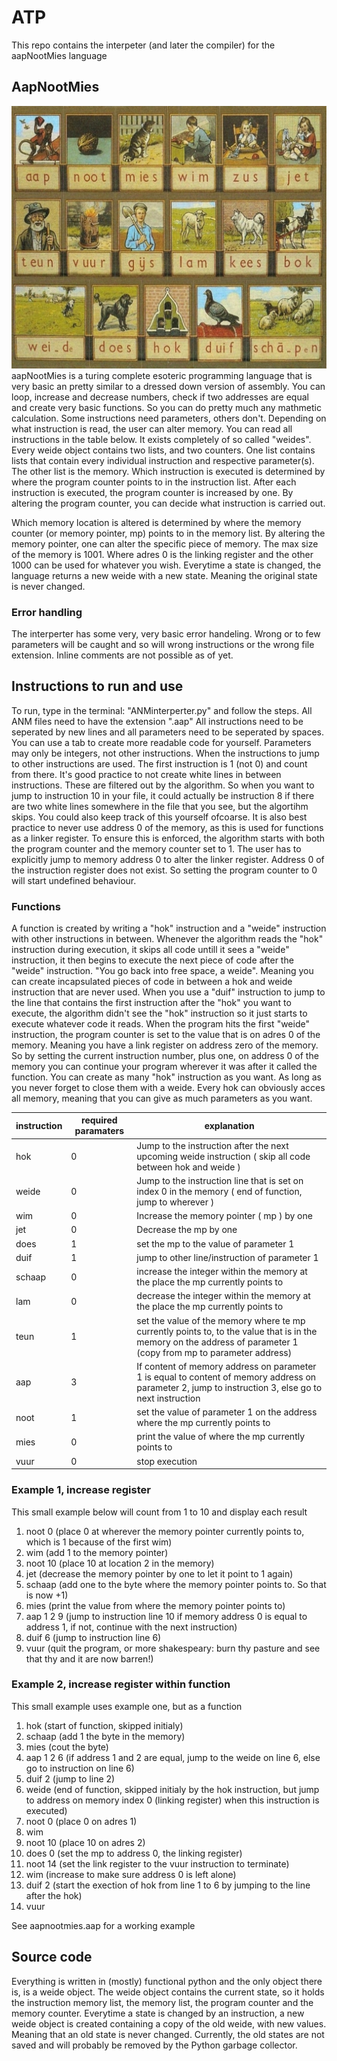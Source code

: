 # ATP
This repo contains the interpeter (and later the compiler) for the aapNootMies language

## AapNootMies
![image](./Aap-Noot-Mies-Leesplankje.jpg)
aapNootMies is a turing complete esoteric programming language that is very basic an pretty similar to a dressed down version of assembly. You can loop, increase and decrease numbers, check if two addresses are equal and create very basic functions. So you can do pretty much any mathmetic calculation.
Some instructions need parameters, others don't. Depending on what instruction is read, the user can alter memory. You can read all instructions in the table below.
It exists completely of so called "weides". Every weide object contains two lists, and two counters. One list contains lists that contain every individual instruction and respective parameter(s). The other list is the memory. Which instruction is executed is determined by where the program counter points to in the instruction list. After each instruction is executed, the program counter is increased by one. By altering the program counter, you can decide what instruction is carried out.

Which memory location is altered is determined by where the memory counter (or memory pointer, mp) points to in the memory list. By altering the memory pointer, one can alter the specific piece of memory. The max size of the memory is 1001. Where adres 0 is the linking register and the other 1000 can be used for whatever you wish. Everytime a state is changed, the language returns a new weide with a new state. Meaning the original state is never changed.

### Error handling
The interperter has some very, very basic error handeling. Wrong or to few parameters will be caught and so will wrong instructions or the wrong file extension.
Inline comments are not possible as of yet.

## Instructions to run and use
To run, type in the terminal: "ANMinterperter.py" and follow the steps. All ANM files need to have the extension ".aap"
All instructions need to be seperated by new lines and all parameters need to be seperated by spaces. You can use a tab to create more readable code for yourself. Parameters may only be integers, not other instructions. When the instructions to jump to other instructions are used. The first instruction is 1 (not 0) and count from there.
It's good practice to not create white lines in between instructions. These are filtered out by the algorithm. So when you want to jump to instruction 10 in your file, it could actually be instruction 8 if there are two white lines somewhere in the file that you see, but the algortihm skips. You could also keep track of this yourself ofcoarse. It is also best practice to never use address 0 of the memory, as this is used for functions as a linker register. To ensure this is enforced, the algorithm starts with both the program counter and the memory counter set to 1. The user has to explicitly jump to memory address 0 to alter the linker register. Address 0 of the instruction register does not exist. So setting the program counter to 0 will start undefined behaviour.

### Functions
A function is created by writing a "hok" instruction and a "weide" instruction with 
other instructions in between. Whenever the algorithm reads the "hok" instruction during execution, it skips all code untill it sees a "weide" instruction, it then begins to execute the next piece of code after the "weide" instruction. "You go back into free space, a weide". Meaning you can create incapsulated pieces of code in between a hok and weide instruction that are never used. When you use a "duif" instruction to jump to the line that contains the first instruction after the "hok" you want to execute, the algorithm didn't see the "hok" instruction so it just starts to execute whatever code it reads. When the program hits the first "weide" instruction, the program counter is set to the value that is on adres 0 of the memory. Meaning you have a link register on address zero of the memory. So by setting the current instruction number, plus one, on address 0 of the memory you can continue your program wherever it was after it called the function. You can create as many "hok" instruction as you want. As long as you never forget to close them with a weide. Every hok can obviously acces all memory, meaning that you can give as much parameters as you want.

| instruction | required paramaters | explanation |
| ----------- | ----------- | ----------- |
| hok | 0 | Jump to the instruction after the next upcoming weide instruction ( skip all code between hok and weide )
| weide | 0 |  Jump to the instruction line that is set on index 0 in the memory ( end of function, jump to wherever ) |
| wim | 0 | Increase the memory pointer ( mp ) by one |
| jet | 0 | Decrease the mp by one |
| does | 1 | set the mp to the value of parameter 1 |
| duif | 1 | jump to other line/instruction of parameter 1 |
| schaap | 0 | increase the integer within the memory at the place the mp currently points to |
| lam | 0 |  decrease the integer within the memory at the place the mp currently points to |
| teun | 1 | set the value of the memory where te mp currently points to, to the value that is in the memory on the address of parameter 1 (copy from mp to parameter address) |
| aap | 3 | If content of memory address on parameter 1 is equal to content of memory address on parameter 2, jump to instruction 3, else go to next instruction |
| noot | 1 | set the value of parameter 1 on the address where the mp currently points to |
| mies | 0 | print the value of where the mp currently points to |
| vuur | 0 | stop execution


### Example 1, increase register
This small example below will count from 1 to 10 and display each result

1. noot 0 (place 0 at wherever the memory pointer currently points to, which is 1 because of the first wim)
2. wim (add 1 to the memory pointer)
3. noot 10 (place 10 at location 2 in the memory)
4. jet (decrease the memory pointer by one to let it point to 1 again)
5. schaap (add one to the byte where the memory pointer points to. So that is now +1)
6. mies (print the value from where the memory pointer points to)
7. aap 1 2 9 (jump to instruction line 10 if memory address 0 is equal to address 1, if not, continue with the next instruction)
8. duif 6 (jump to instruction line 6)
9. vuur (quit the program, or more shakespeary: burn thy pasture and see that thy and it are now barren!)

### Example 2, increase register within function
This small example uses example one, but as a function

1. hok (start of function, skipped initialy)
2.  schaap (add 1 the byte in the memory)
3.  mies (cout the byte)
4.  aap 1 2 6 (if address 1 and 2 are equal, jump to the weide on line 6, else go to instruction on line 6)
5.  duif 2 (jump to line 2)
6. weide (end of function, skipped initialy by the hok instruction, but jump to address on memory index 0 (linking register) when this instruction is executed)
8. noot 0 (place 0 on adres 1)
9. wim
10. noot 10 (place 10 on adres 2)
11. does 0 (set the mp to address 0, the linking register)
12. noot 14 (set the link register to the vuur instruction to terminate)
13. wim (increase to make sure address 0 is left alone)
14. duif 2 (start the exection of hok from line 1 to 6 by jumping to the line after the hok)
15. vuur

See aapnootmies.aap for a working example

## Source code
Everything is written in (mostly) functional python and the only object there is, is a weide object. The weide object contains the current state, so it holds the instruction memory list, the memory list, the program counter and the memory counter. Everytime a state is changed by an instruction, a new weide object is created containing a copy of the old weide, with new values. Meaning that an old state is never changed. Currently, the old states are not saved and will probably be removed by the Python garbage collector.

